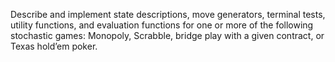 Describe and implement state
descriptions, move generators, terminal tests, utility functions, and
evaluation functions for one or more of the following stochastic games:
Monopoly, Scrabble, bridge play with a given contract, or Texas hold’em
poker.
<div id="game-playing-chance-exercise"></div>